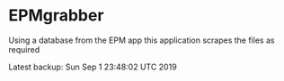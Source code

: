 # EPMgrabber
Using a database from the EPM app this application scrapes the files as required


Latest backup: Sun Sep 1 23:48:02 UTC 2019
